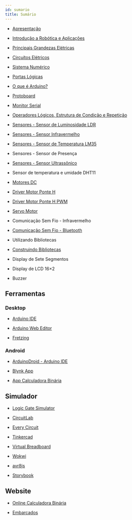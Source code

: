 ```yaml
---
id: sumario
title: Sumário
---
```


- [Apresentação](https://docs.google.com/presentation/d/e/2PACX-1vSCxw5KwFttRDdKctx1QmKfuqfFJ3rBc2yJRD8ILnDgeDMonFzGybcDXfjDvh68FtsE5NSO5zrGSZOu/pub?start=false&loop=false&delayms=3000&slide=id.p)
  
- [Introdução a Robótica e Aplicações](https://docs.google.com/presentation/d/e/2PACX-1vRRy-jjnLyRatB8xXUJLMr033jOmDDDfxH5l9jcRqeYiTBc2CZ-NMUbhlQDTP3GczlMDUvShi0almmq/pub?start=false&loop=false&delayms=3000&slide=id.gc6f919934_0_0)

- [Principais Grandezas Elétricas](https://docs.google.com/presentation/d/e/2PACX-1vTqE5fvycEt7lYOlgZ_HWCc-U7jB_33w1-r0BnLHGPpaotIlMU0ejQIXg2fNHF_-q7rM89TxLkLDdvd/pub?start=false&loop=false&delayms=3000&slide=id.p)
  
- [Circuítos Elétricos](https://docs.google.com/presentation/d/e/2PACX-1vTMNh4pefuqCzEHxth8fMq8ADZuePwm-QHwldGFReaRJ-BHealQJe4dmLNSSoC5tT8RTURZzANbPGhS/pub?start=false&loop=false&delayms=3000&slide=id.p)
  
- [Sistema Numérico](https://docs.google.com/presentation/d/e/2PACX-1vQTDDZPxHpDEKV6dsZJg4iqDkKItdGJKJre4BVjUM5qskGvAcaLXokHjIn547fPfHlGdbxo2fXXzTd5/pub?start=false&loop=false&delayms=3000&slide=id.p)
  
- [Portas Lógicas](https://docs.google.com/presentation/d/e/2PACX-1vR6MrTfzxe4p9jIvzzjdyMwac46FxfhpBiLwFqKjCkJ9hYfJ0IzzMHLkrTIb-GzHbyXh_Ot9wrgCTUC/pub?start=false&loop=false&delayms=3000&slide=id.p)
  
- [O que é Arduino?](https://docs.google.com/presentation/d/e/2PACX-1vToDctSeR6qCrYFy7CJPQ0OtfkVYxgWj8a8Pkh4eNfQJM53wV_P6bgSP2YkZMO2WiDppm1-D_tSb05G/pub?start=false&loop=false&delayms=3000&slide=id.p)
  
- [Protoboard](https://docs.google.com/presentation/d/e/2PACX-1vSXbMfwsManTic8nIt47svzOeFt0ZX62xY_83tZ_dvdGsLm9rcnLKmkMOkAWR8Mddd1bFzQFsXvkKVR/pub?start=false&loop=false&delayms=3000&slide=id.p)
  
- [Monitor Serial](https://docs.google.com/presentation/d/e/2PACX-1vRruXoBPLBgoITVqpDH21Jtq86SBt4WbMc4dUXAT7X2vIpTXR0crS9Twv3N0jjQFx7QxCPz9qMmECtF/pub?start=false&loop=false&delayms=3000&slide=id.p)
  
- [Operadores Lógicos, Estrutura de Condição e Repetição](https://docs.google.com/presentation/d/e/2PACX-1vSODbXXXwUuvrK0RHeE3jOfcjaivCicvpRG4ChX2uXazAWldp2cqYg0Q-9n9tYFWkxd7LdQebzrblw2/pub?start=false&loop=false&delayms=3000&slide=id.p)
  
- [Sensores - Sensor de Luminosidade LDR](https://docs.google.com/presentation/d/e/2PACX-1vRcerBwELVFi2W1_qdwl5_q2Jj-fDtTWHa6Uz_4-KLxWWkj_LzDZunkLB6_6xWh7GYA5VsAMvumI4Wv/pub?start=false&loop=false&delayms=3000&slide=id.p)
  
- [Sensores - Sensor Infravermelho](https://docs.google.com/presentation/d/e/2PACX-1vTUvAu-rsX8Q253bREVhm674N0eHL5-mgV6GlS9OXz7O6Eap6oOAgfKMJ_Y1I_4mBtD_Y7vxEZ2qPcT/pub?start=false&loop=false&delayms=3000&slide=id.p)
  
- [Sensores - Sensor de Temperatura LM35](https://docs.google.com/presentation/d/e/2PACX-1vTtSwNeLrYJOz6LLaXZrklfYgsSeWG-ArWTLyGIr2PzcTmwD01gAfpI79Qt1BaR7BUb5Mp-kXBMfzSm/pub?start=false&loop=false&delayms=3000&slide=id.p)
  
- Sensores - Sensor de Presença
  
- [Sensores - Sensor Ultrassônico](https://docs.google.com/presentation/d/e/2PACX-1vTcUscHjlzpkjy2dpJGjdL2ue_Qgn_L3g2gR1kkn-xoTKBvLWYLVTuS19RnHZvYQ_S8iWYJ9qJlHxIq/pub?start=false&loop=false&delayms=3000&slide=id.p)
  
- Sensor de temperatura e umidade DHT11
  
- [Motores DC](https://docs.google.com/presentation/d/e/2PACX-1vR-bti5FLoY7dnQLyxppQRacQexOiq95B-GwRA291qTZMiiKgWVXhYVqMbUJtpZ7qaiShgboPGV_rRn/pub?start=false&loop=false&delayms=3000&slide=id.p)
  
- [Driver Motor Ponte H](https://docs.google.com/presentation/d/e/2PACX-1vTrsANweNTlut9MazoSrVuE21U97Fsr1BkD8-We9tbUHsXwGcTS8Ck96dMbhLKS7KmmBSpqLqaG8e1K/pub?start=false&loop=false&delayms=3000&slide=id.p)
  
- [Driver Motor Ponte H PWM](https://docs.google.com/presentation/d/e/2PACX-1vREt_db4-utEq4kk19jZn18cRimq_EF7UUjzbFLVMc8HH9nX5JzuOj8iaMkgKi6JYqX1-w8UTc8NUNw/pub?start=false&loop=false&delayms=3000&slide=id.p)
  
- [Servo Motor](https://docs.google.com/presentation/d/e/2PACX-1vS5vxlH2xjKtI0N0uYD33Cij2FXPEm62XTpaQwxsUJW-QvzvnWd5jtnF4fJvFlzSl7g0CCqD478L0LA/pub?start=false&loop=false&delayms=3000&slide=id.p)
  
- Comunicação Sem Fio - Infravermelho
  
- [Comunicação Sem Fio - Bluetooth](https://docs.google.com/presentation/d/e/2PACX-1vTWbmqJxOl0c83Dl4EuKlKUA4T_zRmRko8Z4pidIBZIS7l-8-fPiBczeZY18d-NVhKVPxu1JJN79UOq/pub?start=false&loop=false&delayms=3000&slide=id.p)
  
- Utilizando Bibliotecas
  
- [Construindo Bibliotecas](https://docs.google.com/presentation/d/e/2PACX-1vSDqZxWxtkZo4D4gm6CuhcnbpUkhEjPrQYd8smSRuqK44UPhnNCOMjKdxX8VNUo2_fFLja28y40Qrlp/pub?start=false&loop=false&delayms=3000&slide=id.p)
  
- Display de Sete Segmentos
  
- Display de LCD 16×2
  
- Buzzer

## Ferramentas

### Desktop
- [Arduino IDE](https://www.arduino.cc/en/software)
  
- [Arduino Web Editor](https://create.arduino.cc/)
  
- [Fretzing](https://fritzing.org/)

### Android
- [ArduinoDroid - Arduino IDE](https://play.google.com/store/apps/details?id=name.antonsmirnov.android.arduinodroid2&hl=pt_BR)
  
- [Blynk App](https://play.google.com/store/apps/details?id=cc.blynk&hl=pt_BR)

- [App Calculadora Binária](https://play.google.com/store/apps/details?id=an.BinaryX&hl=pt_BR)

## Simulador

- [Logic Gate Simulator](https://logic.ly/)
  
- [CircuitLab](https://www.circuitlab.com/)
  
- [Every Circuit](https://everycircuit.com/)

- [Tinkercad](https://www.tinkercad.com/)
  
- [Virtual Breadboard](https://www.virtualbreadboard.com/)
  
- [Wokwi](https://blog.wokwi.com/avr8js-simulate-arduino-in-javascript/)
  
- [avr8js](https://github.com/wokwi/avr8js)
  
- [Storybook](https://elements.wokwi.com/?path=/story/7-segment--red-4)

## Website

- [Online Calculadora Binária](https://bit-calculator.com/pt/calculadora-binaria)

- [Embarcados](https://www.embarcados.com.br/)